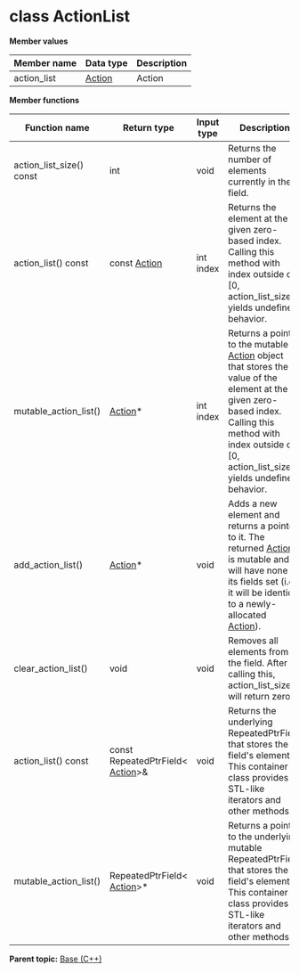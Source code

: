 # class ActionList

 **Member values** 

|Member name|Data type|Description|
|-----------|---------|-----------|
|action\_list| [Action](Action.md#)|Action|

 **Member functions** 

|Function name|Return type|Input type|Description|
|-------------|-----------|----------|-----------|
|action\_list\_size\(\) const|int|void|Returns the number of elements currently in the field.|
|action\_list\(\) const|const [Action](Action.md#)|int index|Returns the element at the given zero-based index. Calling this method with index outside of \[0, action\_list\_size\(\)\) yields undefined behavior.|
|mutable\_action\_list\(\)| [Action](Action.md#)\*|int index|Returns a pointer to the mutable [Action](Action.md#) object that stores the value of the element at the given zero-based index. Calling this method with index outside of \[0, action\_list\_size\(\)\) yields undefined behavior.|
|add\_action\_list\(\)| [Action](Action.md#)\*|void|Adds a new element and returns a pointer to it. The returned [Action](Action.md#) is mutable and will have none of its fields set \(i.e. it will be identical to a newly-allocated [Action](Action.md#)\).|
|clear\_action\_list\(\)|void|void|Removes all elements from the field. After calling this, action\_list\_size\(\) will return zero.|
|action\_list\(\) const|const RepeatedPtrField< [Action](Action.md#)\>&|void|Returns the underlying RepeatedPtrField that stores the field's elements. This container class provides STL-like iterators and other methods.|
|mutable\_action\_list\(\)|RepeatedPtrField< [Action](Action.md#)\>\*|void|Returns a pointer to the underlying mutable RepeatedPtrField that stores the field's elements. This container class provides STL-like iterators and other methods.|

**Parent topic:** [Base \(C++\)](../../summary_pages/Base.md)

